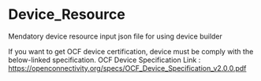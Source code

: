 # Device_Resource
Mendatory device resource input json file for using device builder

If you want to get OCF device certification, device must be comply with the below-linked specification. 
OCF Device Specification Link : https://openconnectivity.org/specs/OCF_Device_Specification_v2.0.0.pdf
